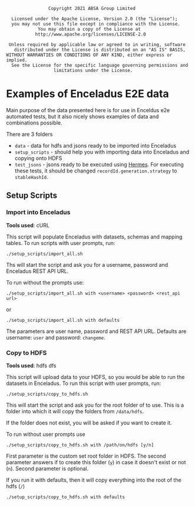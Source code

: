                     Copyright 2021 ABSA Group Limited
                  
      Licensed under the Apache License, Version 2.0 (the "License");
      you may not use this file except in compliance with the License.
                You may obtain a copy of the License at
               http://www.apache.org/licenses/LICENSE-2.0
            
     Unless required by applicable law or agreed to in writing, software
       distributed under the License is distributed on an "AS IS" BASIS,
    WITHOUT WARRANTIES OR CONDITIONS OF ANY KIND, either express or implied.
      See the License for the specific language governing permissions and
                      limitations under the License.

# Examples of Enceladus E2E data

Main purpose of the data presented here is for use in Enceldus e2e automated tests,
but it also nicely shows examples of data and combinations possible.

There are 3 folders

- `data` - data for hdfs and jsons ready to be imported into Enceladus
- `setup_scripts` - should help you with importing data into Enceladus and copying onto HDFS
- `test_jsons` - jsons ready to be executed using [Hermes](https://github.com/AbsaOSS/hermes). 
For executing these tests, it should be changed `recordId.generation.strategy` to `stableHashId`. 

## Setup Scripts

### Import into Enceladus

**Tools used**: cURL

This script will populate Enceladus with datasets, schemas and mapping tables.
To run scripts with user prompts, run:

```shell
./setup_scripts/import_all.sh
```

Ths will start the script and ask you for a username, password and Enceladus REST API URL.

To run without the prompts use:
```shell
./setup_scripts/import_all.sh with <username> <password> <rest_api url>
```
or 
```shell
./setup_scripts/import_all.sh with defaults
```

The parameters are user name, password and REST API URL.
Defaults are username: `user` and password: `changeme`. 

### Copy to HDFS

**Tools used**: hdfs dfs

This script will upload data to your HDFS, so you would be able to run the datasets in Enceladus. 
To run this script with user prompts, run:

```shell
./setup_scripts/copy_to_hdfs.sh
```

This will start the script and ask you for the root folder of to use. 
This is a folder into which it will copy the folders from `/data/hdfs`.

If the folder does not exist, you will be asked if you want to create it.

To run without user prompts use

```shell
./setup_scripts/copy_to_hdfs.sh with /path/on/hdfs [y/n]
```
First parameter is the custom set root folder in HDFS. 
The second parameter answers if to create this folder (`y`) in case it doesn't exist or not (`n`). 
Second parameter is optional.

If you run it with defaults, then it will copy everything into the root of the hdfs (`/`) 
```shell
./setup_scripts/copy_to_hdfs.sh with defaults
```
